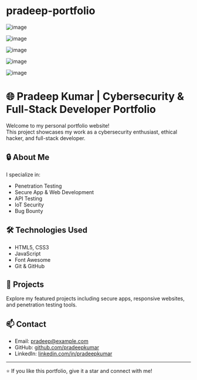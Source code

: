 # pradeep-portfolio

![image](https://github.com/user-attachments/assets/7bd0efdd-2a51-48f1-bd97-20f1344573b6)

![image](https://github.com/user-attachments/assets/a0bfb0ad-b8f4-4b45-bba6-92ef0ddafe6c)

![image](https://github.com/user-attachments/assets/f4c79604-52fe-4086-9079-770f001dddb3)

![image](https://github.com/user-attachments/assets/82406a38-4914-45f7-bcfc-777f69659a31)

![image](https://github.com/user-attachments/assets/d4a09a2a-8710-4c09-98c7-f1552922f549)






# 🌐 Pradeep Kumar | Cybersecurity & Full-Stack Developer Portfolio

Welcome to my personal portfolio website!  
This project showcases my work as a cybersecurity enthusiast, ethical hacker, and full-stack developer.

## 🔒 About Me
I specialize in:
- Penetration Testing
- Secure App & Web Development
- API Testing
- IoT Security
- Bug Bounty

## 🛠️ Technologies Used
- HTML5, CSS3
- JavaScript
- Font Awesome
- Git & GitHub

## 🎯 Projects
Explore my featured projects including secure apps, responsive websites, and penetration testing tools.

## 📫 Contact
- Email: pradeep@example.com
- GitHub: [github.com/pradeepkumar](https://github.com/pradeepkumar)
- LinkedIn: [linkedin.com/in/pradeepkumar](https://linkedin.com/in/pradeepkumar)

---
⭐ If you like this portfolio, give it a star and connect with me!
